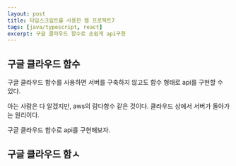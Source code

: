 ```yaml
---
layout: post
title: 타입스크립트를 사용한 웹 프로젝트7
tags: [java/typescript, react]
excerpt: 구글 클라우드 함수로 손쉽게 api구현
---
```


## 구글 클라우드 함수

구글 클라우드 함수를 사용하면 서버를 구축하지 않고도 함수 형태로 api를 구현할 수 있다.

아는 사람은 다 알겠지만, aws의 람다함수 같은 것이다. 클라우드 상에서 서버가 돌아가는 원리이다.

구글 클라우드 함수로 api를 구현해보자.

## 구글 클라우드 함ㅅ
